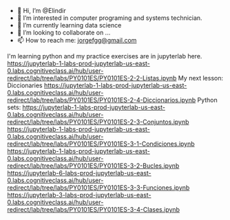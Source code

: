 - 👋 Hi, I’m @Elindir
- 👀 I’m interested in computer programing and systems technician.
- 🌱 I’m currently learning data science
- 💞️ I’m looking to collaborate on ...
- 📫 How to reach me: jorgefgg@gmail.com

<!---
Elindir/Elindir is a ✨ special ✨ repository because its `README.md` (this file) appears on your GitHub profile.
You can click the Preview link to take a look at your changes.
--->
I'm learning python and my practice exercises are in jupyterlab here.
https://jupyterlab-1-labs-prod-jupyterlab-us-east-0.labs.cognitiveclass.ai/hub/user-redirect/lab/tree/labs/PY0101ES/PY0101ES-2-2-Listas.ipynb
My next lesson: Diccionaries https://jupyterlab-1-labs-prod-jupyterlab-us-east-0.labs.cognitiveclass.ai/hub/user-redirect/lab/tree/labs/PY0101ES/PY0101ES-2-4-Diccionarios.ipynb
Python sets: https://jupyterlab-1-labs-prod-jupyterlab-us-east-0.labs.cognitiveclass.ai/hub/user-redirect/lab/tree/labs/PY0101ES/PY0101ES-2-3-Conjuntos.ipynb
https://jupyterlab-1-labs-prod-jupyterlab-us-east-0.labs.cognitiveclass.ai/hub/user-redirect/lab/tree/labs/PY0101ES/PY0101ES-3-1-Condiciones.ipynb
https://jupyterlab-1-labs-prod-jupyterlab-us-east-0.labs.cognitiveclass.ai/hub/user-redirect/lab/tree/labs/PY0101ES/PY0101ES-3-2-Bucles.ipynb
https://jupyterlab-6-labs-prod-jupyterlab-us-east-0.labs.cognitiveclass.ai/hub/user-redirect/lab/tree/labs/PY0101ES/PY0101ES-3-3-Funciones.ipynb
https://jupyterlab-3-labs-prod-jupyterlab-us-east-0.labs.cognitiveclass.ai/hub/user-redirect/lab/tree/labs/PY0101ES/PY0101ES-3-4-Clases.ipynb
